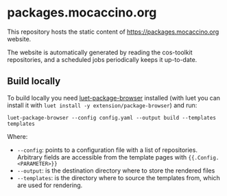 # packages.mocaccino.org

This repository hosts the static content of https://packages.mocaccino.org website. 

The website is automatically generated by reading the cos-toolkit repositories, and a scheduled jobs periodically keeps it up-to-date.

## Build locally

To build locally you need [luet-package-browser](https://github.com/Luet-lab/package-browser) installed (with luet you can install it with `luet install -y extension/package-browser`) and run:

`luet-package-browser --config config.yaml --output build --templates templates`

Where:
- `--config`: points to a configuration file with a list of repositories. Arbitrary fields are accessible from the template pages with `{{.Config.<PARAMETER>}}`
- `--output`: is the destination directory where to store the rendered files
- `--templates`: is the directory where to source the templates from, which are used for rendering.
